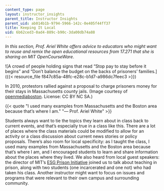 ```yaml
---
content_type: page
layout: instructor_insights
parent_title: Instructor Insights
parent_uid: ab014b1b-9794-5966-142c-0e405f44ff37
title: Keeping It Local
uid: 6b62ced3-0ad4-889c-b90c-3da00db74a88
---
```


_In this section, Prof. Ariel White offers advice to educators who might want to reuse and remix the open educational resources from 17.271 that she is sharing on MIT OpenCourseWare_.

![A crowd of people holding signs that read “Stop pay to stay before it begins” and “Don’t balance the budget on the backs of prisoners’ families.]({{< resource_file f847c85a-48fc-e28c-b1d7-a986dc7feec3 >}})

In 2010, protestors rallied against a proposal to charge prisoners money for their stays in Massachusetts county jails. (Image courtesy of [openmediaboston](https://flickr.com/photos/openmediaboston/4648187598/in/photolist-2hFoMQV-nqecLq-2hFoNWC-nGHRPK-9r5HDb-2hFnLjV-2a4769W-2hFk5rE-2hFk4zE-2hFknVT-9ZUziD-fpy6sb-nGGgMY-nGwvdU-dPauiU-nGqWhx-nGGgN9-HrRGMN-nqerTf-nEFe3f-nGqVPi-nqegtr-nqergo-5hoUGD-4DALmq-BHxJGt-4UV3N9-kNWEc-GEQ4bP-2j3iRvs-C7r1CD-CvnRkw-2d8VfzD-CEW8FH-BHqgYU-CEWhpK-BHqqhs-CdNBJJ-6eKTnG-6eFJ7K-85Kbeu-85KaME-6eKTYm-6eKShh-6eKTyw-85G3ip-6eFKfV-6eFJwn-6eKTMs-6eKSLL). License: CC BY NC SA.)

{{< quote "I used many examples from Massachusetts and the Boston area because that’s where I am." "— Prof. Ariel White" >}}

Students always want to tie the topics they learn about in class back to current events, and that’s especially true in a class like this. There are a lot of places where the class materials could be modified to allow for an activity or a class discussion about current news stories or policy proposals. There’s also room for local specificity: as I taught the class, I used many examples from Massachusetts and the Boston area because that’s where I am, and I encouraged students to learn and share information about the places where they lived. We also heard from local guest speakers: the director of MIT’s [ESG Prison Initiative](https://esg.mit.edu/learninginnovation/prison-initiative/) joined us to talk about teaching in prison, along with two students (one incarcerated and one not) who had taken his class. Another instructor might want to focus on issues and programs that were relevant to their own campus and surrounding community.